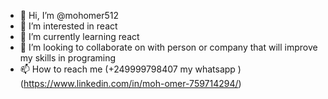 - 👋 Hi, I’m @mohomer512
- 👀 I’m interested in react
- 🌱 I’m currently learning react
- 💞️ I’m looking to collaborate on with person or company that will improve my skills in programing 
- 📫 How to reach me (+249999798407 my whatsapp ) (https://www.linkedin.com/in/moh-omer-759714294/)


<!---
mohomer512/mohomer512 is a ✨ special ✨ repository because its `README.md` (this file) appears on your GitHub profile.
You can click the Preview link to take a look at your changes.
--->
